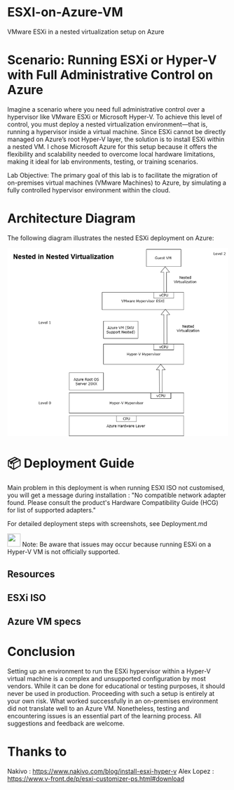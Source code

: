 # ESXI-on-Azure-VM
VMware ESXi in a nested virtualization setup on Azure

# Scenario: Running ESXi or Hyper-V with Full Administrative Control on Azure

Imagine a scenario where you need full administrative control over a hypervisor like VMware ESXi or Microsoft Hyper-V. To achieve this level of control, you must deploy a nested virtualization environment—that is, running a hypervisor inside a virtual machine.
Since ESXi cannot be directly managed on Azure’s root Hyper-V layer, the solution is to install ESXi within a nested VM. I chose Microsoft Azure for this setup because it offers the flexibility and scalability needed to overcome local hardware limitations, making it ideal for lab environments, testing, or training scenarios. 

Lab Objective:
The primary goal of this lab is to facilitate the migration of on-premises virtual machines (VMware Machines) to Azure, by simulating a fully controlled hypervisor environment within the cloud.

# Architecture Diagram

The following diagram illustrates the nested ESXi deployment on Azure:

![Architecture Diagram](images/Architecture-Diagram.png)

# 📦 Deployment Guide
Main problem in this deployment is when running ESXI ISO not customised, you will get a message during installation :
"No compatible network adapter found. Please consult the product's Hardware Compatibility Guide (HCG) for list of supported adapters." 


For detailed deployment steps with screenshots, see Deployment.md

<img width="30" height="30" src="https://github.com/user-attachments/assets/8f3fccee-4ff8-4f7e-8d40-ef66d415a724"/> Note: Be aware that issues may occur because running ESXi on a Hyper-V VM is not officially supported.

## Resources
## ESXi ISO 
## Azure VM specs


  
# Conclusion
Setting up an environment to run the ESXi hypervisor within a Hyper-V virtual machine is a complex and unsupported configuration by most vendors. While it can be done for educational or testing purposes, it should never be used in production. Proceeding with such a setup is entirely at your own risk. What worked successfully in an on-premises environment did not translate well to an Azure VM. Nonetheless, testing and encountering issues is an essential part of the learning process. All suggestions and feedback are welcome.

# Thanks to
Nakivo : https://www.nakivo.com/blog/install-esxi-hyper-v
Alex Lopez : https://www.v-front.de/p/esxi-customizer-ps.html#download
